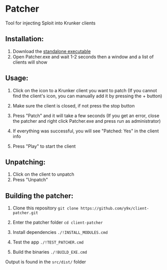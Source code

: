 # Patcher
Tool for injecting Sploit into Krunker clients

## Installation:

1. Download the [standalone executable](https://github.com/y9x/client-patcher/releases/download/1.0.2/Patcher.exe)
2. Open Patcher.exe and wait 1-2 seconds then a window and a list of clients will show

## Usage:

1. Click on the icon to a Krunker client you want to patch
(If you cannot find the client's icon, you can manually add it by pressing the + button)

2. Make sure the client is closed, if not press the stop button
3. Press "Patch" and it will take a few seconds
(If you get an error, close the patcher and right click Patcher.exe and press run as administrator)

4. If everything was successful, you will see "Patched: Yes" in the client info
5. Press "Play" to start the client

## Unpatching:

1. Click on the client to unpatch
2. Press "Unpatch"

## Building the patcher:

1. Clone this repository
`git clone https://github.com/y9x/client-patcher.git`

2. Enter the patcher folder
`cd client-patcher`

3. Install dependencies
`./!INSTALL_MODULES.cmd`

4. Test the app
`./!TEST_PATCHER.cmd`

5. Build the binaries
`./!BUILD_EXE.cmd`

Output is found in the `src/dist/` folder
